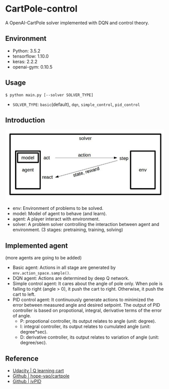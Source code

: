 # CartPole-control
A OpenAI-CartPole solver implemented with DQN and control theory.


## Environment
* Python: 3.5.2
* tensorflow: 1.10.0
* keras: 2.2.2
* openai-gym: 0.10.5


## Usage
```shell
$ python main.py [--solver SOLVER_TYPE]
```
* `SOLVER_TYPE`: `basic`(default), `dqn`, `simple_control`, `pid_control`


## Introduction

![](images/roles.jpg)

* env: 
  Environment of problems to be solved.
* model: 
  Model of agent to behave (and learn).
* agent: 
  A player interact with environment.
* solver: 
  A problem solver controlling the interaction between agent and environment.
  (3 stages: pretraining, training, solving)


## Implemented agent
(more agents are going to be added)
* Basic agent: 
  Actions in all stage are generated by `env.action_space.sample()`.
* DQN agent: 
  Actions are determined by deep Q network.
* Simple control agent: 
  It cares about the angle of pole only.
  When pole is falling to right (angle > 0), it push the cart to right.
  Otherwise, it push the cart to left.
* PID control agent: 
  It continuously generate actions to minimized the error between measured 
  angle and desired setpoint.
  The output of PID controller is based on propotional, integral, derivative 
  terms of the error of angle.
  - P: propotional controller, its output relates to angle (unit: degree).
  - I: integral controller, its output relates to cumulated angle 
    (unit: degree*sec).
  - D: derivative controller, its output relates to variation of angle 
    (unit: degree/sec).


## Reference
* [Udacity | Q learning cart][udacity-dl-ql]
* [Github | hope-yao/cartpole][hope-yao-cartpole]
* [Github | ivPID][ivPID]


[udacity-dl-ql]: https://github.com/udacity/deep-learning/blob/master/reinforcement/Q-learning-cart.ipynb
[hope-yao-cartpole]: https://gist.github.com/tsu-nera/edd306ddeefebe4afb1efceefbc3f953
[ivPID]: https://github.com/ivmech/ivPID
